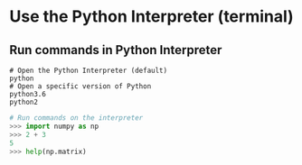 # Use the Python Interpreter (terminal)

## Run commands in Python Interpreter

```shell
# Open the Python Interpreter (default)
python
# Open a specific version of Python
python3.6
python2
```

```python
# Run commands on the interpreter
>>> import numpy as np
>>> 2 + 3
5
>>> help(np.matrix)
```
